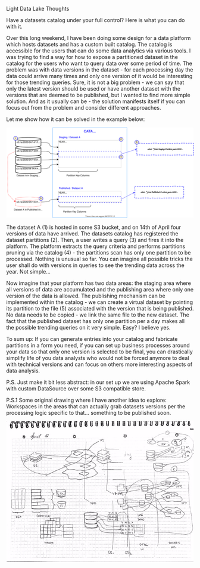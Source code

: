 Light Data Lake Thoughts

Have a datasets catalog under your full control? Here is what you can do with it.

Over this long weekend, I have been doing some design for a data platform which hosts datasets and has a custom built catalog. 
The catalog is accessible for the users that can do some data analytics via various tools. 
I was trying to find a way for how to expose a partitioned dataset in the catalog for the users who want to query 
data over some period of time. The problem was with data versions in the dataset - for each processing day the data could 
arrive many times and only one version of it would be interesting for those trending queries. 
Sure, it is not a big problem - we can say that only the latest version should be used or have another dataset with the versions that are deemed
to be published, but I wanted to find more simple solution. And as it usually can be - the solution manifests itself 
if you can focus out from the problem and consider different approaches.

Let me show how it can be solved in the example below:

![Catalog Magic in a Data Lake](data-lake-catalog-magic.svg)

The dataset A (1) is hosted in some S3 bucket, and on 14th of April four versions of data 
have arrived. The datasets catalog has registered the dataset partitions (2). Then, a user writes a query (3) and fires it 
into the platform. The platform extracts the query criteria and performs partitions pruning via the catalog (4) - 
the partitions scan has only one partition to be processed. Nothing is unusual so far. You can imagine all possible 
tricks the user shall do with versions in queries to see the trending data across the year. Not simple...

Now imagine that your platform has two data areas: the staging area where all versions of data are accumulated and the publishing area 
where only one version of the data is allowed. The publishing mechanism can be implemented within the catalog - we can create a 
virtual dataset by pointing its partition to the file (5) associated with the version that is being published. No data 
needs to be copied - we link the same file to the new dataset. The fact that the published dataset has only one partition 
per a day makes all the possible trending queries on it very simple. Easy? I believe yes. 

To sum up: If you can generate entries into your catalog and fabricate partitions in a form you need, if you can set up
business processes around your data so that only one version is selected to be final, you can drastically simplify life of 
you data analysts who would not be forced anymore to deal with technical versions and can focus on others more interesting 
 aspects of data analysis. 
 
P.S. Just make it bit less abstract: in our set up we are using Apache Spark with custom DataSource over some S3 compatible store. 

P.S.1 Some original drawing where I have another idea to explore: Workspaces in the areas that can actually grab datasets versions
per the processing logic specific to that... something to be published soon.

![The original drawing...](data-catalog-drawings-1.jpg)
